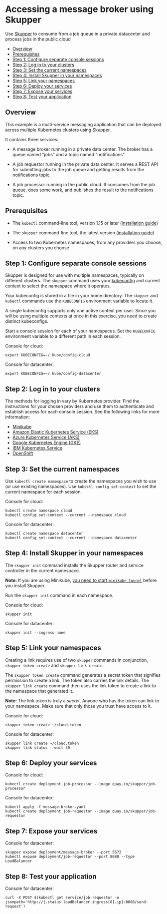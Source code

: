 # Accessing a message broker using Skupper

Use [Skupper](https://skupper.io/) to consume from a job queue in a
private datacenter and process jobs in the public cloud

* [Overview](#overview)
* [Prerequisites](#prerequisites)
* [Step 1: Configure separate console sessions](#step-1-configure-separate-console-sessions)
* [Step 2: Log in to your clusters](#step-2-log-in-to-your-clusters)
* [Step 3: Set the current namespaces](#step-3-set-the-current-namespaces)
* [Step 4: Install Skupper in your namespaces](#step-4-install-skupper-in-your-namespaces)
* [Step 5: Link your namespaces](#step-5-link-your-namespaces)
* [Step 6: Deploy your services](#step-6-deploy-your-services)
* [Step 7: Expose your services](#step-7-expose-your-services)
* [Step 8: Test your application](#step-8-test-your-application)

## Overview

This example is a multi-service messaging application that can
be deployed across multiple Kubernetes clusters using Skupper.

It contains three services:

* A message broker running in a private data center.  The broker has
  a queue named "jobs" and a topic named "notifications".

* A job requestor running in the private data center.  It serves a
  REST API for submitting jobs to the job queue and getting results
  from the notifications topic.

* A job processor running in the public cloud.  It consumes from the
  job queue, does some work, and publishes the result to the
  notifications topic.

## Prerequisites

* The `kubectl` command-line tool, version 1.15 or later
  ([installation guide][install-kubectl])

* The `skupper` command-line tool, the latest version ([installation
  guide][install-skupper])

* Access to two Kubernetes namespaces, from any providers you
  choose, on any clusters you choose

[install-kubectl]: https://kubernetes.io/docs/tasks/tools/install-kubectl/
[install-skupper]: https://skupper.io/start/index.html#step-1-install-the-skupper-command-line-tool-in-your-environment

## Step 1: Configure separate console sessions

Skupper is designed for use with multiple namespaces, typically on
different clusters.  The `skupper` command uses your
[kubeconfig][kubeconfig] and current context to select the namespace
where it operates.

[kubeconfig]: https://kubernetes.io/docs/concepts/configuration/organize-cluster-access-kubeconfig/

Your kubeconfig is stored in a file in your home directory.  The
`skupper` and `kubectl` commands use the `KUBECONFIG` environment
variable to locate it.

A single kubeconfig supports only one active context per user.
Since you will be using multiple contexts at once in this
exercise, you need to create distinct kubeconfigs.

Start a console session for each of your namespaces.  Set the
`KUBECONFIG` environment variable to a different path in each
session.

Console for cloud:

~~~ shell
export KUBECONFIG=~/.kube/config-cloud
~~~

Console for datacenter:

~~~ shell
export KUBECONFIG=~/.kube/config-datacenter
~~~

## Step 2: Log in to your clusters

The methods for logging in vary by Kubernetes provider.  Find
the instructions for your chosen providers and use them to
authenticate and establish access for each console session.  See
the following links for more information:

* [Minikube](https://skupper.io/start/minikube.html#logging-in)
* [Amazon Elastic Kubernetes Service (EKS)](https://docs.aws.amazon.com/eks/latest/userguide/create-kubeconfig.html)
* [Azure Kubernetes Service (AKS)](https://docs.microsoft.com/en-us/azure/aks/kubernetes-walkthrough#connect-to-the-cluster)
* [Google Kubernetes Engine (GKE)](https://skupper.io/start/gke.html#logging-in)
* [IBM Kubernetes Service](https://skupper.io/start/ibmks.html#logging-in)
* [OpenShift](https://skupper.io/start/openshift.html#logging-in)

## Step 3: Set the current namespaces

Use `kubectl create namespace` to create the namespaces you wish
to use (or use existing namespaces).  Use `kubectl config
set-context` to set the current namespace for each session.

Console for cloud:

~~~ shell
kubectl create namespace cloud
kubectl config set-context --current --namespace cloud
~~~

Console for datacenter:

~~~ shell
kubectl create namespace datacenter
kubectl config set-context --current --namespace datacenter
~~~

## Step 4: Install Skupper in your namespaces

The `skupper init` command installs the Skupper router and
service controller in the current namespace.

**Note:** If you are using Minikube, [you need to start
`minikube tunnel`][minikube-tunnel] before you install Skupper.

[minikube-tunnel]: https://skupper.io/start/minikube.html#running-minikube-tunnel

Run the `skupper init` command in each namespace.

Console for cloud:

~~~ shell
skupper init
~~~

Console for datacenter:

~~~ shell
skupper init --ingress none
~~~

## Step 5: Link your namespaces

Creating a link requires use of two `skupper` commands in
conjunction, `skupper token create` and
`skupper link create`.

The `skupper token create` command generates a secret token that
signifies permission to create a link.  The token also carries
the link details.  The `skupper link create` command then uses
the link token to create a link to the namespace that generated
it.

**Note:** The link token is truly a *secret*.  Anyone who has
the token can link to your namespace.  Make sure that only those
you trust have access to it.

Console for cloud:

~~~ shell
skupper token create ~/cloud.token
~~~

Console for datacenter:

~~~ shell
skupper link create ~/cloud.token
skupper link status --wait 30
~~~

## Step 6: Deploy your services

Console for cloud:

~~~ shell
kubectl create deployment job-processor --image quay.io/skupper/job-processor
~~~

Console for datacenter:

~~~ shell
kubectl apply -f message-broker.yaml
kubectl create deployment job-requestor --image quay.io/skupper/job-requestor
~~~

## Step 7: Expose your services

Console for datacenter:

~~~ shell
skupper expose deployment/message-broker --port 5672
kubectl expose deployment/job-requestor --port 8080 --type LoadBalancer
~~~

## Step 8: Test your application

Console for datacenter:

~~~ shell
curl -X POST $(kubectl get service/job-requestor -o jsonpath='http://{.status.loadBalancer.ingress[0].ip}:8080/send-request')
~~~